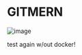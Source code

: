 # GITMERN
![image](https://github.com/user-attachments/assets/c8e0e600-0ded-4dd9-9828-55b67a58d4a1)

test again w/out docker!
